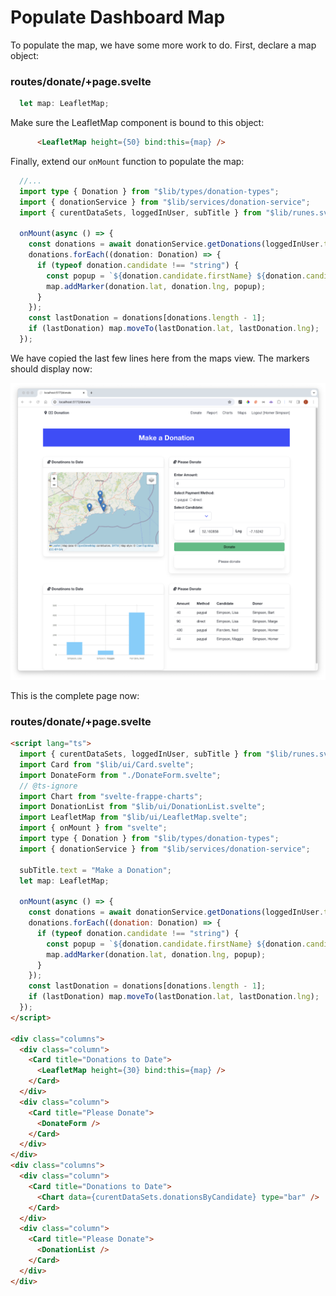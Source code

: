 # Populate Dashboard Map

To populate the map, we have some more work to do. First, declare a map object:

### routes/donate/+page.svelte

~~~typescript
  let map: LeafletMap;
~~~

Make sure the LeafletMap component is bound to this object:

~~~html
      <LeafletMap height={50} bind:this={map} />
~~~

Finally, extend our `onMount` function to populate the map:

~~~typescript
  //...
  import type { Donation } from "$lib/types/donation-types";
  import { donationService } from "$lib/services/donation-service";
  import { curentDataSets, loggedInUser, subTitle } from "$lib/runes.svelte";

  onMount(async () => {
    const donations = await donationService.getDonations(loggedInUser.token);
    donations.forEach((donation: Donation) => {
      if (typeof donation.candidate !== "string") {
        const popup = `${donation.candidate.firstName} ${donation.candidate.lastName}: €${donation.amount}`;
        map.addMarker(donation.lat, donation.lng, popup);
      }
    });
    const lastDonation = donations[donations.length - 1];
    if (lastDonation) map.moveTo(lastDonation.lat, lastDonation.lng);
  });
~~~

We have copied the last few lines here from the maps view. The markers should display now:

![](img/30.png)

This is the complete  page now:

### routes/donate/+page.svelte

~~~html
<script lang="ts">
  import { curentDataSets, loggedInUser, subTitle } from "$lib/runes.svelte";
  import Card from "$lib/ui/Card.svelte";
  import DonateForm from "./DonateForm.svelte";
  // @ts-ignore
  import Chart from "svelte-frappe-charts";
  import DonationList from "$lib/ui/DonationList.svelte";
  import LeafletMap from "$lib/ui/LeafletMap.svelte";
  import { onMount } from "svelte";
  import type { Donation } from "$lib/types/donation-types";
  import { donationService } from "$lib/services/donation-service";

  subTitle.text = "Make a Donation";
  let map: LeafletMap;

  onMount(async () => {
    const donations = await donationService.getDonations(loggedInUser.token);
    donations.forEach((donation: Donation) => {
      if (typeof donation.candidate !== "string") {
        const popup = `${donation.candidate.firstName} ${donation.candidate.lastName}: €${donation.amount}`;
        map.addMarker(donation.lat, donation.lng, popup);
      }
    });
    const lastDonation = donations[donations.length - 1];
    if (lastDonation) map.moveTo(lastDonation.lat, lastDonation.lng);
  });
</script>

<div class="columns">
  <div class="column">
    <Card title="Donations to Date">
      <LeafletMap height={30} bind:this={map} />
    </Card>
  </div>
  <div class="column">
    <Card title="Please Donate">
      <DonateForm />
    </Card>
  </div>
</div>
<div class="columns">
  <div class="column">
    <Card title="Donations to Date">
      <Chart data={curentDataSets.donationsByCandidate} type="bar" />
    </Card>
  </div>
  <div class="column">
    <Card title="Please Donate">
      <DonationList />
    </Card>
  </div>
</div>
~~~

